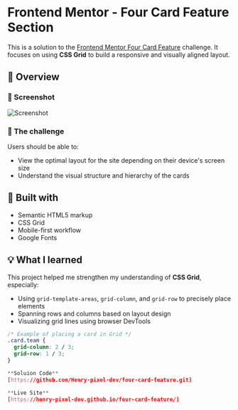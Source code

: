 # Frontend Mentor - Four Card Feature Section

This is a solution to the [Frontend Mentor Four Card Feature](https://www.frontendmentor.io/challenges/four-card-feature-section-weK1eFYK) challenge. It focuses on using **CSS Grid** to build a responsive and visually aligned layout.

## 🚀 Overview

### 📸 Screenshot

![Screenshot](./screenshot.png)

### 🧾 The challenge

Users should be able to:

- View the optimal layout for the site depending on their device's screen size
- Understand the visual structure and hierarchy of the cards

## 🔨 Built with

- Semantic HTML5 markup
- CSS Grid
- Mobile-first workflow
- Google Fonts

## 💡 What I learned

This project helped me strengthen my understanding of **CSS Grid**, especially:

- Using `grid-template-areas`, `grid-column`, and `grid-row` to precisely place elements
- Spanning rows and columns based on layout design
- Visualizing grid lines using browser DevTools

```css
/* Example of placing a card in Grid */
.card.team {
  grid-column: 2 / 3;
  grid-row: 1 / 3;
}

**Soluion Code**
[https://github.com/Henry-pixel-dev/four-card-feature.git]

**Live Site**
[https://henry-pixel-dev.github.io/four-card-feature/]